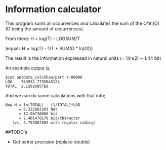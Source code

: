 Information calculator
========

This program sums all occurrences *and* calculates the sum of the O*ln(O) (O being the amount of occurrences).

From there: H = log(T) - LOGSUM/T

(equals H = log(T) - 1/T * SUM(O * ln(O)))

The result is the information expressed in natural units (= 1/ln(2) ~ 1.44 bit)

An example output is;

	$cat outData_calcShan/part-r-00000 
	LOG	   743932.7735045124
	TOTAL  2.12026857E8

And we can do some calculations with that info;

	Now H = ln(TOTAL) - (1/TOTAL)*LOG
		  = 8.322882203 Nat
		  = 12.00738088 bit
		  = 2.401476176 bit/character
	   (vs. 4.754887502 with regular coding)
	   
	   
##TODO's
* Get better precision (replace double)
